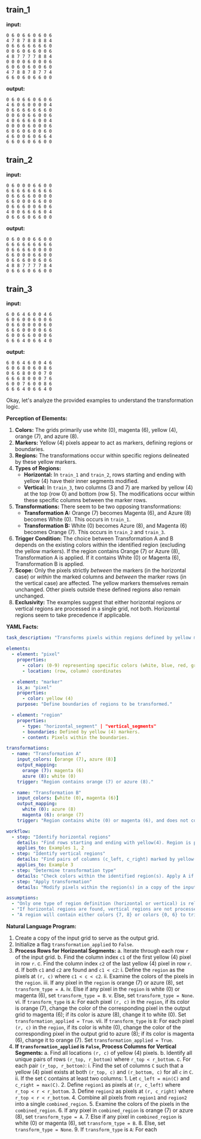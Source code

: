 
## train_1

**input:**
```
0 6 0 6 6 0 6 0 6
4 7 8 7 8 8 8 8 4
0 6 6 6 6 6 6 6 0
0 0 6 0 6 6 0 0 6
4 8 7 7 7 7 8 8 4
0 0 0 0 6 0 0 0 6
6 0 6 0 6 0 0 6 0
4 7 8 8 7 8 7 7 4
6 6 0 6 0 6 6 0 0
```


**output:**
```
0 6 0 6 6 0 6 0 6
4 6 0 6 0 0 0 0 4
0 6 6 6 6 6 6 6 0
0 0 6 0 6 6 0 0 6
4 0 6 6 6 6 0 0 4
0 0 0 0 6 0 0 0 6
6 0 6 0 6 0 0 6 0
4 6 0 0 6 0 6 6 4
6 6 0 6 0 6 6 0 0
```


## train_2

**input:**
```
0 6 0 0 0 6 6 0 0
6 6 6 6 6 6 6 6 6
0 6 6 6 6 0 0 0 0
6 6 0 0 0 6 6 0 0
0 6 6 6 0 0 6 0 6
4 0 0 6 6 6 6 0 4
0 6 6 6 0 6 6 0 0
```


**output:**
```
0 6 0 0 0 6 6 0 0
6 6 6 6 6 6 6 6 6
0 6 6 6 6 0 0 0 0
6 6 0 0 0 6 6 0 0
0 6 6 6 0 0 6 0 6
4 8 8 7 7 7 7 8 4
0 6 6 6 0 6 6 0 0
```


## train_3

**input:**
```
6 0 6 4 6 0 0 4 6
6 0 6 0 0 6 0 0 6
0 6 6 0 0 0 0 6 0
6 6 6 0 0 0 0 6 6
6 0 0 6 6 0 0 0 6
6 6 6 4 0 6 6 4 0
```


**output:**
```
6 0 6 4 6 0 0 4 6
6 0 6 8 0 6 0 8 6
0 6 6 8 0 0 0 7 0
6 6 6 8 0 0 0 7 6
6 0 0 7 6 0 0 8 6
6 6 6 4 0 6 6 4 0
```

Okay, let's analyze the provided examples to understand the transformation logic.

**Perception of Elements:**

1.  **Colors:** The grids primarily use white (0), magenta (6), yellow (4), orange (7), and azure (8).
2.  **Markers:** Yellow (4) pixels appear to act as markers, defining regions or boundaries.
3.  **Regions:** The transformations occur within specific regions delineated by these yellow markers.
4.  **Types of Regions:**
    *   **Horizontal:** In `train_1` and `train_2`, rows starting and ending with yellow (4) have their inner segments modified.
    *   **Vertical:** In `train_3`, two columns (3 and 7) are marked by yellow (4) at the top (row 0) and bottom (row 5). The modifications occur within these specific columns between the marker rows.
5.  **Transformations:** There seem to be two opposing transformations:
    *   **Transformation A:** Orange (7) becomes Magenta (6), and Azure (8) becomes White (0). This occurs in `train_1`.
    *   **Transformation B:** White (0) becomes Azure (8), and Magenta (6) becomes Orange (7). This occurs in `train_2` and `train_3`.
6.  **Trigger Condition:** The choice between Transformation A and B depends on the existing colors within the identified region (excluding the yellow markers). If the region contains Orange (7) or Azure (8), Transformation A is applied. If it contains White (0) or Magenta (6), Transformation B is applied.
7.  **Scope:** Only the pixels strictly *between* the markers (in the horizontal case) or *within* the marked columns and *between* the marker rows (in the vertical case) are affected. The yellow markers themselves remain unchanged. Other pixels outside these defined regions also remain unchanged.
8.  **Exclusivity:** The examples suggest that either horizontal regions *or* vertical regions are processed in a single grid, not both. Horizontal regions seem to take precedence if applicable.

**YAML Facts:**


```yaml
task_description: "Transforms pixels within regions defined by yellow markers based on the colors present in the region."

elements:
  - element: "pixel"
    properties:
      - color: (0-9) representing specific colors (white, blue, red, green, yellow, gray, magenta, orange, azure, maroon)
      - location: (row, column) coordinates

  - element: "marker"
    is_a: "pixel"
    properties:
      - color: yellow (4)
    purpose: "Define boundaries of regions to be transformed."

  - element: "region"
    properties:
      - type: "horizontal_segment" | "vertical_segments"
      - boundaries: Defined by yellow (4) markers.
      - content: Pixels within the boundaries.

transformations:
  - name: "Transformation A"
    input_colors: [orange (7), azure (8)]
    output_mapping:
      orange (7): magenta (6)
      azure (8): white (0)
    trigger: "Region contains orange (7) or azure (8)."

  - name: "Transformation B"
    input_colors: [white (0), magenta (6)]
    output_mapping:
      white (0): azure (8)
      magenta (6): orange (7)
    trigger: "Region contains white (0) or magenta (6), and does not contain orange (7) or azure (8)."

workflow:
  - step: "Identify horizontal regions"
    details: "Find rows starting and ending with yellow(4). Region is pixels between markers."
    applies_to: Examples 1, 2
  - step: "Identify vertical regions"
    details: "Find pairs of columns (c_left, c_right) marked by yellow(4) at common top (r_top) and bottom (r_bottom) rows. Regions are pixels in c_left and c_right between r_top and r_bottom."
    applies_to: Example 3
  - step: "Determine transformation type"
    details: "Check colors within the identified region(s). Apply A if {7, 8} present, else apply B if {0, 6} present."
  - step: "Apply transformation"
    details: "Modify pixels within the region(s) in a copy of the input grid according to the determined transformation."

assumptions:
  - "Only one type of region definition (horizontal or vertical) is relevant per task instance."
  - "If horizontal regions are found, vertical regions are not processed."
  - "A region will contain either colors {7, 8} or colors {0, 6} to trigger a transformation, but not a mix that would make the choice ambiguous."
```


**Natural Language Program:**

1.  Create a copy of the input grid to serve as the output grid.
2.  Initialize a flag `transformation_applied` to `False`.
3.  **Process Rows for Horizontal Segments:**
    a.  Iterate through each row `r` of the input grid.
    b.  Find the column index `c1` of the first yellow (4) pixel in row `r`.
    c.  Find the column index `c2` of the last yellow (4) pixel in row `r`.
    d.  If both `c1` and `c2` are found and `c1 < c2`:
        i.  Define the `region` as the pixels at `(r, c)` where `c1 < c < c2`.
        ii. Examine the colors of the pixels in the `region`.
        iii. If any pixel in the `region` is orange (7) or azure (8), set `transform_type = A`.
        iv. Else if any pixel in the `region` is white (0) or magenta (6), set `transform_type = B`.
        v.  Else, set `transform_type = None`.
        vi. If `transform_type` is `A`: For each pixel `(r, c)` in the `region`, if its color is orange (7), change the color of the corresponding pixel in the output grid to magenta (6); if its color is azure (8), change it to white (0). Set `transformation_applied = True`.
        vii. If `transform_type` is `B`: For each pixel `(r, c)` in the `region`, if its color is white (0), change the color of the corresponding pixel in the output grid to azure (8); if its color is magenta (6), change it to orange (7). Set `transformation_applied = True`.
4.  **If `transformation_applied` is `False`, Process Columns for Vertical Segments:**
    a.  Find all locations `(r, c)` of yellow (4) pixels.
    b.  Identify all unique pairs of rows `(r_top, r_bottom)` where `r_top < r_bottom`.
    c.  For each pair `(r_top, r_bottom)`:
        i.  Find the set of columns `C` such that a yellow (4) pixel exists at both `(r_top, c)` and `(r_bottom, c)` for all `c` in `C`.
        ii. If the set `C` contains at least two columns:
            1.  Let `c_left = min(C)` and `c_right = max(C)`.
            2.  Define `region1` as pixels at `(r, c_left)` where `r_top < r < r_bottom`.
            3.  Define `region2` as pixels at `(r, c_right)` where `r_top < r < r_bottom`.
            4.  Combine all pixels from `region1` and `region2` into a single `combined_region`.
            5.  Examine the colors of the pixels in the `combined_region`.
            6.  If any pixel in `combined_region` is orange (7) or azure (8), set `transform_type = A`.
            7.  Else if any pixel in `combined_region` is white (0) or magenta (6), set `transform_type = B`.
            8.  Else, set `transform_type = None`.
            9.  If `transform_type` is `A`: For each
